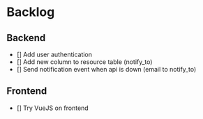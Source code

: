 # Backlog

## Backend

- [] Add user authentication
- [] Add new column to resource table (notify_to)
- [] Send notification event when api is down (email to notify_to)

## Frontend

- [] Try VueJS on frontend

